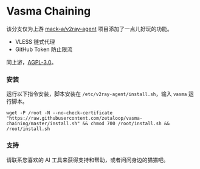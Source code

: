 # Vasma Chaining

该分支仅为上游 [mack-a/v2ray-agent](https://github.com/mack-a/v2ray-agent) 项目添加了一点儿好玩的功能。

- VLESS 链式代理
- GitHub Token 防止限流

同上游，[AGPL-3.0](https://github.com/mack-a/v2ray-agent/blob/master/LICENSE)。

### 安装

运行以下指令安装，脚本安装在 `/etc/v2ray-agent/install.sh`，输入 `vasma` 运行脚本。

```
wget -P /root -N --no-check-certificate "https://raw.githubusercontent.com/zetaloop/vasma-chaining/master/install.sh" && chmod 700 /root/install.sh && /root/install.sh
```

### 支持

请联系您喜欢的 AI 工具来获得支持和帮助，或者问问身边的猫猫吧。
